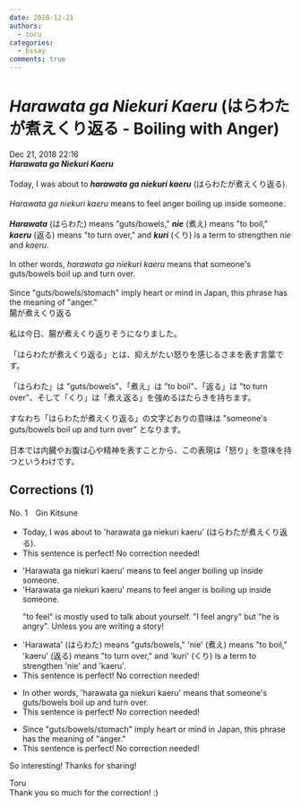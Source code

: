 ```yaml
---
date: 2018-12-21
authors:
  - toru
categories:
  - Essay
comments: true
---
```


# <strong><em>Harawata ga Niekuri Kaeru</strong></em> (はらわたが煮えくり返る - Boiling with Anger)
<div class="date">Dec 21, 2018 22:16</div>
<div id="post"><div id="body_show_ori">
<strong><em>Harawata ga Niekuri Kaeru</strong></em><br/><br/>Today, I was about to <strong><em>harawata ga niekuri kaeru</em></strong> (はらわたが煮えくり返る).<br/><br/><em>Harawata ga niekuri kaeru</em> means to feel anger boiling up inside someone.<br/><br/><strong><em>Harawata</em></strong> (はらわた) means "guts/bowels," <strong><em>nie</em></strong> (煮え) means "to boil," <strong><em>kaeru</em></strong> (返る) means "to turn over," and <strong><em>kuri</em></strong> (くり) is a term to strengthen <em>nie</em> and <em>kaeru</em>.<br/><br/>In other words, <em>harawata ga niekuri kaeru</em> means that someone's guts/bowels boil up and turn over.<br/><br/>Since "guts/bowels/stomach" imply heart or mind in Japan, this phrase has the meaning of "anger."
</div></div>

<!-- more -->

<div id="post_ja"><div id="body_show_mo">
腸が煮えくり返る<br/><br/>私は今日、腸が煮えくり返りそうになりました。<br/><br/>「はらわたが煮えくり返る」とは、抑えがたい怒りを感じるさまを表す言葉です。<br/><br/>「はらわた」は "guts/bowels"、「煮え」は "to boil"、「返る」は "to turn over"、そして「くり」は「煮え返る」を強めるはたらきを持ちます。<br/><br/>すなわち「はらわたが煮えくり返る」の文字どおりの意味は "someone's guts/bowels boil up and turn over" となります。<br/><br/>日本では内臓やお腹は心や精神を表すことから、この表現は「怒り」を意味を持つというわけです。
</div></div>

## Corrections (1)
<div id="block"><div class="first_name"> No. 1　<span class="just_name">Gin Kitsune</span></div><div id="block2">
<ul class="correction_field">
<li class="incorrect">Today, I was about to 'harawata ga niekuri kaeru' (はらわたが煮えくり返る).</li>
<li class="corrected perfect">This sentence is perfect! No correction needed!</li>
</ul>
<ul class="correction_field">
<li class="incorrect">'Harawata ga niekuri kaeru' means to feel anger boiling up inside someone.</li>
<li class="corrected correct">
'Harawata ga niekuri kaeru' means <span class="f_gray"><span class="sline">to feel </span></span>anger <span class="f_red">is </span>boiling up inside someone.
<p class="correction_comment">"to feel" is mostly used to talk about yourself. "I feel angry" but "he is angry". Unless you are writing a story!</p>
</li>
</ul>
<ul class="correction_field">
<li class="incorrect">'Harawata' (はらわた) means "guts/bowels," 'nie' (煮え) means "to boil," 'kaeru' (返る) means "to turn over," and 'kuri' (くり) is a term to strengthen 'nie' and 'kaeru'.</li>
<li class="corrected perfect">This sentence is perfect! No correction needed!</li>
</ul>
<ul class="correction_field">
<li class="incorrect">In other words, 'harawata ga niekuri kaeru' means that someone's guts/bowels boil up and turn over.</li>
<li class="corrected perfect">This sentence is perfect! No correction needed!</li>
</ul>
<ul class="correction_field">
<li class="incorrect">Since "guts/bowels/stomach" imply heart or mind in Japan, this phrase has the meaning of "anger."</li>
<li class="corrected perfect">This sentence is perfect! No correction needed!</li>
</ul>
<p class="comment_small">
 So interesting! Thanks for sharing!
</p>

</div><div class="name"><span class="just_name">Toru</span><br>
Thank you so much for the correction! :)
</div>
</div>
